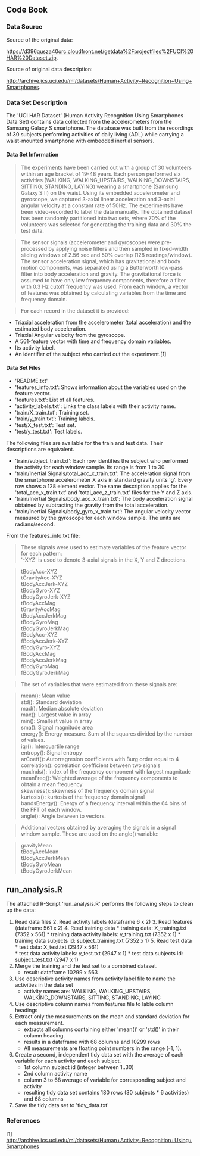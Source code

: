 ## Code Book

### Data Source

Source of the original data: 

https://d396qusza40orc.cloudfront.net/getdata%2Fprojectfiles%2FUCI%20HAR%20Dataset.zip. 

Source of original data description: 

http://archive.ics.uci.edu/ml/datasets/Human+Activity+Recognition+Using+Smartphones.

### Data Set Description

The 'UCI HAR Dataset' (Human Activity Recognition Using Smartphones Data Set) 
contains data collected from the accelerometers from the Samsung Galaxy S 
smartphone. The database was built from the recordings of 30 subjects performing 
activities of daily living (ADL) while carrying a waist-mounted smartphone with 
embedded inertial sensors.

#### Data Set Information

> The experiments have been carried out with a group of 30 volunteers within an 
age bracket of 19-48 years. Each person performed six activities (WALKING, 
WALKING_UPSTAIRS, WALKING_DOWNSTAIRS, SITTING, STANDING, LAYING) wearing a 
smartphone (Samsung Galaxy S II) on the waist. Using its embedded accelerometer 
and gyroscope, we captured 3-axial linear acceleration and 3-axial angular 
velocity at a constant rate of 50Hz. The experiments have been video-recorded to 
label the data manually. The obtained dataset has been randomly partitioned into 
two sets, where 70% of the volunteers was selected for generating the training 
data and 30% the test data.

> The sensor signals (accelerometer and gyroscope) were pre-processed by applying 
noise filters and then sampled in fixed-width sliding windows of 2.56 sec and 
50% overlap (128 readings/window). The sensor acceleration signal, which has 
gravitational and body motion components, was separated using a Butterworth 
low-pass filter into body acceleration and gravity. The gravitational force is 
assumed to have only low frequency components, therefore a filter with 0.3 Hz 
cutoff frequency was used. From each window, a vector of features was obtained 
by calculating variables from the time and frequency domain. 

> For each record in the dataset it is provided:
- Triaxial acceleration from the accelerometer (total acceleration) and the 
estimated body acceleration.
- Triaxial Angular velocity from the gyroscope.
- A 561-feature vector with time and frequency domain variables.
- Its activity label.
- An identifier of the subject who carried out the experiment.[1]


#### Data Set Files

- 'README.txt'
- 'features_info.txt': Shows information about the variables used on the feature vector.
- 'features.txt': List of all features.
- 'activity_labels.txt': Links the class labels with their activity name.
- 'train/X_train.txt': Training set.
- 'train/y_train.txt': Training labels.
- 'test/X_test.txt': Test set.
- 'test/y_test.txt': Test labels.

The following files are available for the train and test data. Their descriptions are equivalent.

- 'train/subject_train.txt': Each row identifies the subject who performed the activity for each window sample. Its range is from 1 to 30.
- 'train/Inertial Signals/total_acc_x_train.txt': The acceleration signal from the smartphone accelerometer X axis in standard gravity units 'g'. Every row shows a 128 element vector. The same description applies for the 'total_acc_x_train.txt' and 'total_acc_z_train.txt' files for the Y and Z axis.
- 'train/Inertial Signals/body_acc_x_train.txt': The body acceleration signal obtained by subtracting the gravity from the total acceleration.
- 'train/Inertial Signals/body_gyro_x_train.txt': The angular velocity vector measured by the gyroscope for each window sample. The units are radians/second. 


From the features_info.txt file:
> These signals were used to estimate variables of the feature vector for each pattern:  
'-XYZ' is used to denote 3-axial signals in the X, Y and Z directions.

> tBodyAcc-XYZ <br>
tGravityAcc-XYZ<br>
tBodyAccJerk-XYZ<br>
tBodyGyro-XYZ<br>
tBodyGyroJerk-XYZ<br>
tBodyAccMag<br>
tGravityAccMag<br>
tBodyAccJerkMag<br>
tBodyGyroMag<br>
tBodyGyroJerkMag<br>
fBodyAcc-XYZ<br>
fBodyAccJerk-XYZ<br>
fBodyGyro-XYZ<br>
fBodyAccMag<br>
fBodyAccJerkMag<br>
fBodyGyroMag<br>
fBodyGyroJerkMag<br>

> The set of variables that were estimated from these signals are: 

> mean(): Mean value<br>
std(): Standard deviation<br>
mad(): Median absolute deviation <br>
max(): Largest value in array<br>
min(): Smallest value in array<br>
sma(): Signal magnitude area<br>
energy(): Energy measure. Sum of the squares divided by the number of values. <br>
iqr(): Interquartile range <br>
entropy(): Signal entropy<br>
arCoeff(): Autorregresion coefficients with Burg order equal to 4<br>
correlation(): correlation coefficient between two signals<br>
maxInds(): index of the frequency component with largest magnitude<br>
meanFreq(): Weighted average of the frequency components to obtain a mean frequency<br>
skewness(): skewness of the frequency domain signal <br>
kurtosis(): kurtosis of the frequency domain signal <br>
bandsEnergy(): Energy of a frequency interval within the 64 bins of the FFT of each window.<br>
angle(): Angle between to vectors.<br>

> Additional vectors obtained by averaging the signals in a signal window sample. These are used on the angle() variable:

> gravityMean<br>
tBodyAccMean<br>
tBodyAccJerkMean<br>
tBodyGyroMean<br>
tBodyGyroJerkMean<br>

## run_analysis.R

The attached R-Script 'run_analysis.R' performs the following steps to clean up the data:

1. Read data files
    2. Read activity labels (dataframe 6 x 2)
    3. Read features (dataframe 561 x 2)
    4. Read training data
        * training data: X_training.txt (7352 x 561)
        * training data activity labels: y_training.txt (7352 x 1)
        * training data subjects id: subject_training.txt (7352 x 1)
    5. Read test data
        * test data: X_test.txt (2947 x 561)       
        * test data activity labels: y_test.txt (2947 x 1)
        * test data subjects id: subject_test.txt (2947 x 1)
2. Merge the training and the test set to a combined dataset. 
    * result: dataframe 10299 x 563
3. Use descriptive activity names from activity label file to name the activities in the data set
    * activity names are: WALKING, WALKING_UPSTAIRS, WALKING_DOWNSTAIRS, SITTING, STANDING, LAYING
4. Use descriptive column names from features file to lable column headings
4. Extract only the measurements on the mean and standard deviation for each measurement.
    * extracts all columns containing either 'mean()' or 'std()' in their column heading.
    * results in a dataframe with 68 columns and 10299 rows
    * All measurements are floating point numbers in the range (-1, 1).
5. Create a second, independent tidy data set with the average of each variable for each activity and each subject.
    * 1st column subject id (integer between 1..30)
    * 2nd column activity name
    * column 3 to 68 average of variable for corresponding subject and activity
    * resulting tidy data set contains 180 rows (30 subjects * 6 activities) and 68 columns
6. Save the tidy data set to 'tidy_data.txt'

### References

[1] http://archive.ics.uci.edu/ml/datasets/Human+Activity+Recognition+Using+Smartphones
  
